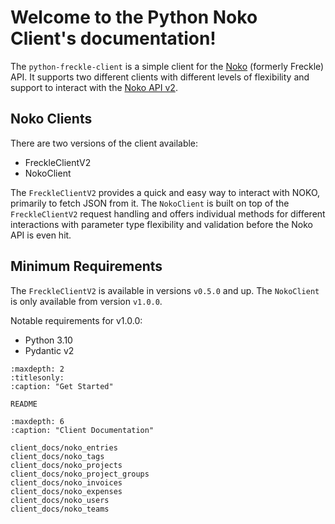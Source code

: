 # Welcome to the Python Noko Client's documentation!

The `python-freckle-client` is a simple client for the [Noko](https://nokotime.com/) (formerly Freckle) API. It supports
two different clients with different levels of flexibility and support to interact with the [Noko API v2](https://developer.nokotime.com/v2/).

## Noko Clients

There are two versions of the client available:

- FreckleClientV2
- NokoClient

The `FreckleClientV2` provides a quick and easy way to interact with NOKO, primarily to fetch JSON from it. The `NokoClient`
is built on top of the `FreckleClientV2` request handling and offers individual methods for different interactions with
parameter type flexibility and validation before the Noko API is even hit.

## Minimum Requirements

The `FreckleClientV2` is available in versions `v0.5.0` and up. The `NokoClient` is only available from version `v1.0.0`.

Notable requirements for v1.0.0:

- Python 3.10
- Pydantic v2

```{toctree}
:maxdepth: 2
:titlesonly:
:caption: "Get Started"

README
```

```{toctree}
:maxdepth: 6
:caption: "Client Documentation"

client_docs/noko_entries
client_docs/noko_tags
client_docs/noko_projects
client_docs/noko_project_groups
client_docs/noko_invoices
client_docs/noko_expenses
client_docs/noko_users
client_docs/noko_teams
```